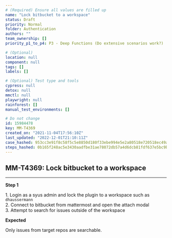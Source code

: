 ```yaml
---
# (Required) Ensure all values are filled up
name: "Lock bitbucket to a workspace"
status: Draft
priority: Normal
folder: Authentication
authors: ""
team_ownership: []
priority_p1_to_p4: P3 - Deep Functions (Do extensive scenarios work?)

# (Optional)
location: null
component: null
tags: []
labels: []

# (Optional) Test type and tools
cypress: null
detox: null
mmctl: null
playwright: null
rainforest: []
manual_test_environments: []

# Do not change
id: 15984478
key: MM-T4369
created_on: "2021-11-04T17:56:10Z"
last_updated: "2022-12-01T21:10:11Z"
case_hashed: 953cc3e91f8c58f5c5e8850d180f33ebe994e5e2a80518e720518ec49ad8bde6ac4e462fcd219415f7a6de582dc6829b
steps_hashed: 0b165f248ac5e3430aadfbe31ae78072db57a4d6dcb81fdf637e5bc9b1b61e56890074b252fc978272a465c1d9d8fc00
---
```


<!-- (Auto-generated) Based on frontmatter's "key" and "name" -->

## MM-T4369: Lock bitbucket to a workspace

---

**Step 1**

1\. Login as a syus admin and lock the plugin to a workspace such as `dhaussermann`\
2\. Connect to bitbucket from mattermost and open the attach modal\
3\. Attempt to search for issues outside of the workspace

**Expected**

Only issues from target repos are searchable.
